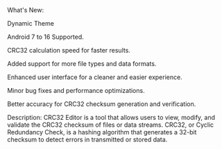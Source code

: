 What's New:

Dynamic Theme

Android 7 to 16 Supported.

CRC32 calculation speed for faster results.

Added support for more file types and data formats.

Enhanced user interface for a cleaner and easier experience.

Minor bug fixes and performance optimizations.

Better accuracy for CRC32 checksum generation and verification.


Description:
CRC32 Editor is a tool that allows users to view, modify, and validate the CRC32 checksum of files or data streams. CRC32, or Cyclic Redundancy Check, is a hashing algorithm that generates a 32-bit checksum to detect errors in transmitted or stored data. 
